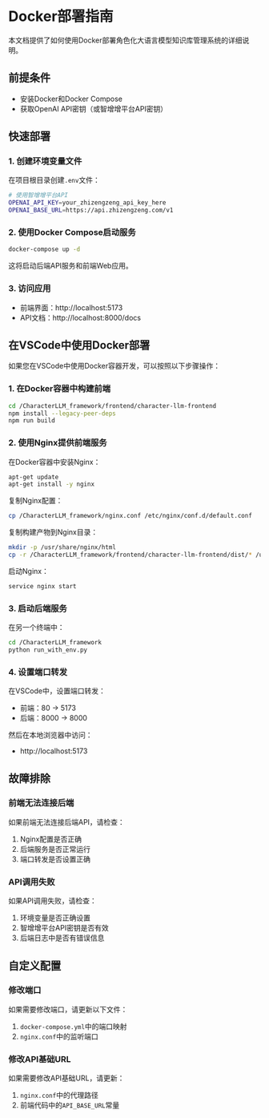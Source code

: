 # Docker部署指南

本文档提供了如何使用Docker部署角色化大语言模型知识库管理系统的详细说明。

## 前提条件

- 安装Docker和Docker Compose
- 获取OpenAI API密钥（或智增增平台API密钥）

## 快速部署

### 1. 创建环境变量文件

在项目根目录创建`.env`文件：

```bash
# 使用智增增平台API
OPENAI_API_KEY=your_zhizengzeng_api_key_here
OPENAI_BASE_URL=https://api.zhizengzeng.com/v1
```

### 2. 使用Docker Compose启动服务

```bash
docker-compose up -d
```

这将启动后端API服务和前端Web应用。

### 3. 访问应用

- 前端界面：http://localhost:5173
- API文档：http://localhost:8000/docs

## 在VSCode中使用Docker部署

如果您在VSCode中使用Docker容器开发，可以按照以下步骤操作：

### 1. 在Docker容器中构建前端

```bash
cd /CharacterLLM_framework/frontend/character-llm-frontend
npm install --legacy-peer-deps
npm run build
```

### 2. 使用Nginx提供前端服务

在Docker容器中安装Nginx：

```bash
apt-get update
apt-get install -y nginx
```

复制Nginx配置：

```bash
cp /CharacterLLM_framework/nginx.conf /etc/nginx/conf.d/default.conf
```

复制构建产物到Nginx目录：

```bash
mkdir -p /usr/share/nginx/html
cp -r /CharacterLLM_framework/frontend/character-llm-frontend/dist/* /usr/share/nginx/html/
```

启动Nginx：

```bash
service nginx start
```

### 3. 启动后端服务

在另一个终端中：

```bash
cd /CharacterLLM_framework
python run_with_env.py
```

### 4. 设置端口转发

在VSCode中，设置端口转发：
- 前端：80 -> 5173
- 后端：8000 -> 8000

然后在本地浏览器中访问：
- http://localhost:5173

## 故障排除

### 前端无法连接后端

如果前端无法连接后端API，请检查：

1. Nginx配置是否正确
2. 后端服务是否正常运行
3. 端口转发是否设置正确

### API调用失败

如果API调用失败，请检查：

1. 环境变量是否正确设置
2. 智增增平台API密钥是否有效
3. 后端日志中是否有错误信息

## 自定义配置

### 修改端口

如果需要修改端口，请更新以下文件：

1. `docker-compose.yml`中的端口映射
2. `nginx.conf`中的监听端口

### 修改API基础URL

如果需要修改API基础URL，请更新：

1. `nginx.conf`中的代理路径
2. 前端代码中的`API_BASE_URL`常量

